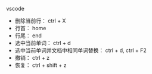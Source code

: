vscode 


* 删除当前行： ctrl + X
* 行首： home
* 行尾： end
* 选中当前单词： ctrl + d
* 选中当前单词并文档中相同单词替换： ctrl + d, ctrl + F2
* 撤销： ctrl + z
* 恢复： ctrl + shift + z